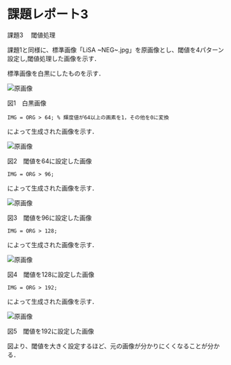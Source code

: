 # 課題レポート3
課題3 　閾値処理

課題1と同様に、標準画像「LiSA ~NEG~.jpg」を原画像とし、閾値を4パターン設定し,閾値処理した画像を示す．

標準画像を白黒にしたものを示す．

![原画像](https://github.com/ItsukiTakemura/image_processing/blob/master/image/kadai2_1.png?raw=true)

図1　白黒画像


`IMG = ORG > 64; % 輝度値が64以上の画素を1，その他を0に変換`

によって生成された画像を示す．

![原画像](https://github.com/ItsukiTakemura/image_processing/blob/master/image/kadai3_2.png?raw=true)

図2　閾値を64に設定した画像


`IMG = ORG > 96;`

によって生成された画像を示す．

![原画像](https://github.com/ItsukiTakemura/image_processing/blob/master/image/kadai3_3.png?raw=true)

図3　閾値を96に設定した画像


`IMG = ORG > 128;`

によって生成された画像を示す．

![原画像](https://github.com/ItsukiTakemura/image_processing/blob/master/image/kadai3_4.png?raw=true)

図4　閾値を128に設定した画像


`IMG = ORG > 192;`

によって生成された画像を示す．

![原画像](https://github.com/ItsukiTakemura/image_processing/blob/master/image/kadai3_5.png?raw=true)

図5　閾値を192に設定した画像


図より、閾値を大きく設定するほど、元の画像が分かりにくくなることが分かる．
